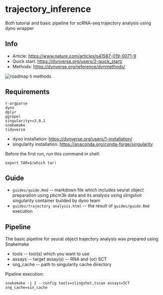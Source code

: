 # trajectory_inference
Both tutorial and basic pipeline for scRNA-seq trajectory analysis using dyno wrapper

## Info

* Article: https://www.nature.com/articles/s41587-019-0071-9
* Quick start: https://dynverse.org/users/2-quick_start/
* Methods: https://dynverse.org/reference/dynmethods/

![roadmap ti methods](https://dynverse.org/images/dyno/toolkit.png)

## Requirements

```{commandline}
r-argparse
dyno
dplyr
ggrepel
singularity>=3.0.1
snakemake
tidyverse
```

* dyno installation: https://dynverse.org/users/1-installation/
* singularity installation: https://anaconda.org/conda-forge/singularity

Before the first run, run this command in shell:

```{commandline}
export TAR=$(which tar)
```

## Guide

* `guides/guide.Rmd` -- markdown file which includes seurat object preparation using pbcm3k data and its
analysis using slingshot singularity container builded by dyno team
* `guides/trajectory analysis.html` -- the result of `guides/guide.Rmd` execution

## Pipeline

The basic pipeline for seurat object trajectory analysis was prepared using Snakemake

* tools -- tool(s) which you want to use
* assays -- target assay(s) -- RNA and (or) SCT
* sng_cache -- path to singularity cache directory

Pipeline execution:

```{commandline}
snakemake -j 2 --config tools=slingshot,tscan assays=SCT sng_cache=sin_cache
```